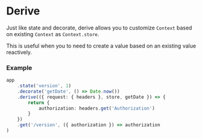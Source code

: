# Derive
Just like state and decorate, derive allows you to customize `Context` based on existing `Context` as `Context.store`.

This is useful when you to need to create a value based on an existing value reactively.

### Example
```typescript
app
    .state('version', 1)
    .decorate('getDate', () => Date.now())
    .derive(({ request: { headers }, store, getDate }) => {
        return {
            authorization: headers.get('Authorization')
        }
    })
    .get('/version', ({ authorization }) => authorization
)
```
